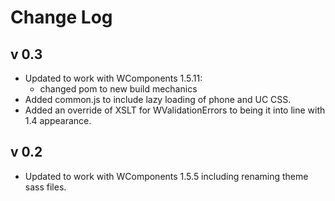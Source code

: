 # Change Log

## v 0.3

- Updated to work with WComponents 1.5.11:
  - changed pom to new build mechanics
- Added common.js to include lazy loading of phone and UC CSS.
- Added an override of XSLT for WValidationErrors to being it into line with 1.4 appearance.

## v 0.2

- Updated to work with WComponents 1.5.5 including renaming theme sass files.
